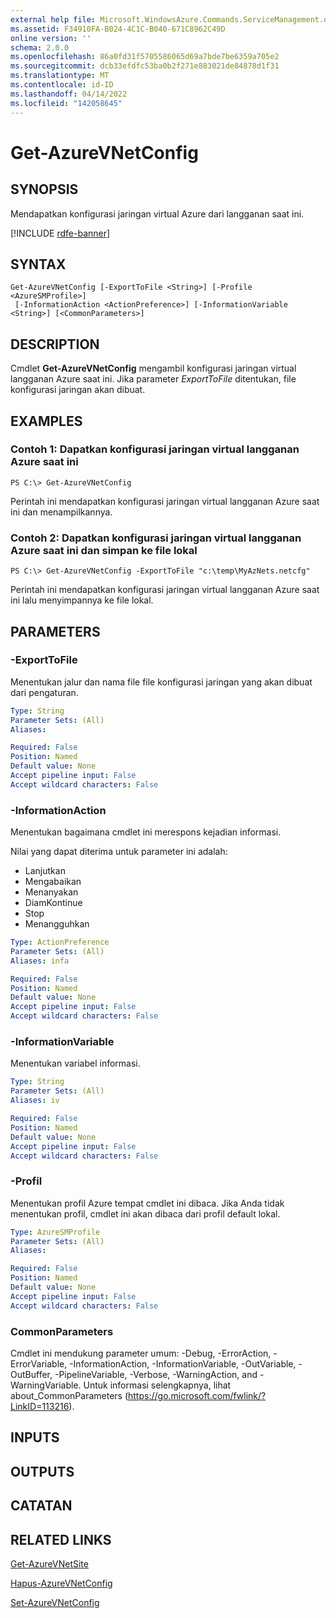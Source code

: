 ```yaml
---
external help file: Microsoft.WindowsAzure.Commands.ServiceManagement.dll-Help.xml
ms.assetid: F34910FA-B024-4C1C-B040-671C8962C49D
online version: ''
schema: 2.0.0
ms.openlocfilehash: 86a0fd31f5705586065d69a7bde7be6359a705e2
ms.sourcegitcommit: dcb33efdfc53ba0b2f271e883021de84878d1f31
ms.translationtype: MT
ms.contentlocale: id-ID
ms.lasthandoff: 04/14/2022
ms.locfileid: "142058645"
---
```

# Get-AzureVNetConfig

## SYNOPSIS
Mendapatkan konfigurasi jaringan virtual Azure dari langganan saat ini.

[!INCLUDE [rdfe-banner](../../includes/rdfe-banner.md)]

## SYNTAX

```
Get-AzureVNetConfig [-ExportToFile <String>] [-Profile <AzureSMProfile>]
 [-InformationAction <ActionPreference>] [-InformationVariable <String>] [<CommonParameters>]
```

## DESCRIPTION
Cmdlet **Get-AzureVNetConfig** mengambil konfigurasi jaringan virtual langganan Azure saat ini.
Jika parameter *ExportToFile* ditentukan, file konfigurasi jaringan akan dibuat.

## EXAMPLES

### Contoh 1: Dapatkan konfigurasi jaringan virtual langganan Azure saat ini
```
PS C:\> Get-AzureVNetConfig
```

Perintah ini mendapatkan konfigurasi jaringan virtual langganan Azure saat ini dan menampilkannya.

### Contoh 2: Dapatkan konfigurasi jaringan virtual langganan Azure saat ini dan simpan ke file lokal
```
PS C:\> Get-AzureVNetConfig -ExportToFile "c:\temp\MyAzNets.netcfg"
```

Perintah ini mendapatkan konfigurasi jaringan virtual langganan Azure saat ini lalu menyimpannya ke file lokal.

## PARAMETERS

### -ExportToFile
Menentukan jalur dan nama file file konfigurasi jaringan yang akan dibuat dari pengaturan.

```yaml
Type: String
Parameter Sets: (All)
Aliases: 

Required: False
Position: Named
Default value: None
Accept pipeline input: False
Accept wildcard characters: False
```

### -InformationAction
Menentukan bagaimana cmdlet ini merespons kejadian informasi.

Nilai yang dapat diterima untuk parameter ini adalah:

- Lanjutkan
- Mengabaikan
- Menanyakan
- DiamKontinue
- Stop
- Menangguhkan

```yaml
Type: ActionPreference
Parameter Sets: (All)
Aliases: infa

Required: False
Position: Named
Default value: None
Accept pipeline input: False
Accept wildcard characters: False
```

### -InformationVariable
Menentukan variabel informasi.

```yaml
Type: String
Parameter Sets: (All)
Aliases: iv

Required: False
Position: Named
Default value: None
Accept pipeline input: False
Accept wildcard characters: False
```

### -Profil
Menentukan profil Azure tempat cmdlet ini dibaca.
Jika Anda tidak menentukan profil, cmdlet ini akan dibaca dari profil default lokal.

```yaml
Type: AzureSMProfile
Parameter Sets: (All)
Aliases: 

Required: False
Position: Named
Default value: None
Accept pipeline input: False
Accept wildcard characters: False
```

### CommonParameters
Cmdlet ini mendukung parameter umum: -Debug, -ErrorAction, -ErrorVariable, -InformationAction, -InformationVariable, -OutVariable, -OutBuffer, -PipelineVariable, -Verbose, -WarningAction, and -WarningVariable. Untuk informasi selengkapnya, lihat about_CommonParameters (https://go.microsoft.com/fwlink/?LinkID=113216).

## INPUTS

## OUTPUTS

## CATATAN

## RELATED LINKS

[Get-AzureVNetSite](./Get-AzureVNetSite.md)

[Hapus-AzureVNetConfig](./Remove-AzureVNetConfig.md)

[Set-AzureVNetConfig](./Set-AzureVNetConfig.md)


